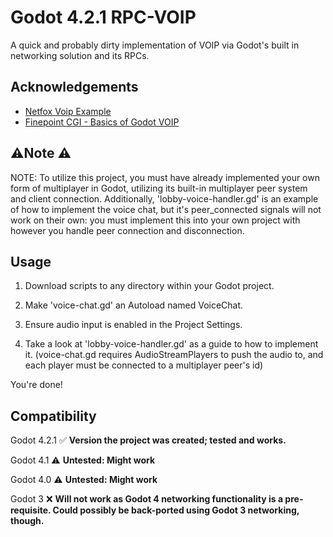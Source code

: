 
# Godot 4.2.1 RPC-VOIP

A quick and probably dirty implementation of VOIP via Godot's built in networking solution and its RPCs. 




## Acknowledgements

 - [Netfox Voip Example](https://github.com/foxssake/netfox-voip-example)
 - [Finepoint CGI - Basics of Godot VOIP](https://www.youtube.com/watch?v=AomgXrpiRmM)

## ⚠️Note ⚠️

NOTE: To utilize this project, you must have already implemented your own form of multiplayer in Godot, utilizing its built-in multiplayer peer system and client connection. Additionally, 'lobby-voice-handler.gd' is an example of how to implement the voice chat, but it's peer_connected signals will not work on their own: you must implement this into your own project with however you handle peer connection and disconnection.




## Usage

1. Download scripts to any directory within your Godot project. 

2. Make 'voice-chat.gd' an Autoload named VoiceChat.

3. Ensure audio input is enabled in the Project Settings. 

4. Take a look at 'lobby-voice-handler.gd' as a guide to how to implement it. (voice-chat.gd requires AudioStreamPlayers to push the audio to, and each player must be connected to a multiplayer peer's id)

You're done!
## Compatibility

Godot 4.2.1 ✅ **Version the project was created; tested and works.**

Godot 4.1 ⚠️ **Untested: Might work**

Godot 4.0 ⚠️ **Untested: Might work**

Godot 3 ❌ **Will not work as Godot 4 networking functionality is a pre-requisite. Could possibly be back-ported using Godot 3 networking, though.**